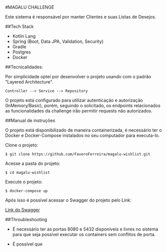 #MAGALU CHALLENGE

Este sistema é responsável por manter Clientes e suas Listas de Desejos.

##Tech Stack

 - Kotlin Lang
 - Spring (Boot, Data JPA, Validation, Security)
 - Gradle
 - Postgres
 - Docker

##Tecnicalidades:

Por simplicidade optei por desenvolver o projeto usando com o padrão "Layered Architecture".

``
    Controller --> Service --> Repository
``

O projeto está configurado para utilizar autenticação e autorização (InMemory/Basic),
porém, seguindo o solicitado, os endpoints relacionados as funcionalidades da challenge
irã́o permitir requests não autorizados.


##Manual de instruções

O projeto está disponibilizado de maneira containerizada, é necessário ter o 
Docker e Docker-Compose instalados no seu computador para executa-lo.

Clone o projeto:
```
$ git clone https://github.com/FaveroFerreira/magalu-wishlist.git
```

Acesse a pasta do projeto:
```
$ cd magalu-wishlist
```

Execute o projeto:
```
$ docker-compose up
```

Após isso é possível acessar o Swagger do projeto pelo Link:

[Link do Swagger](http://localhost:8080/swagger-ui.html)

##Throubleshooting

- É necessário ter as portas 8080 e 5432 disponíveis e livres no sistema para que seja possível
executar os containers sem conflitos de porta.

- É possível que

